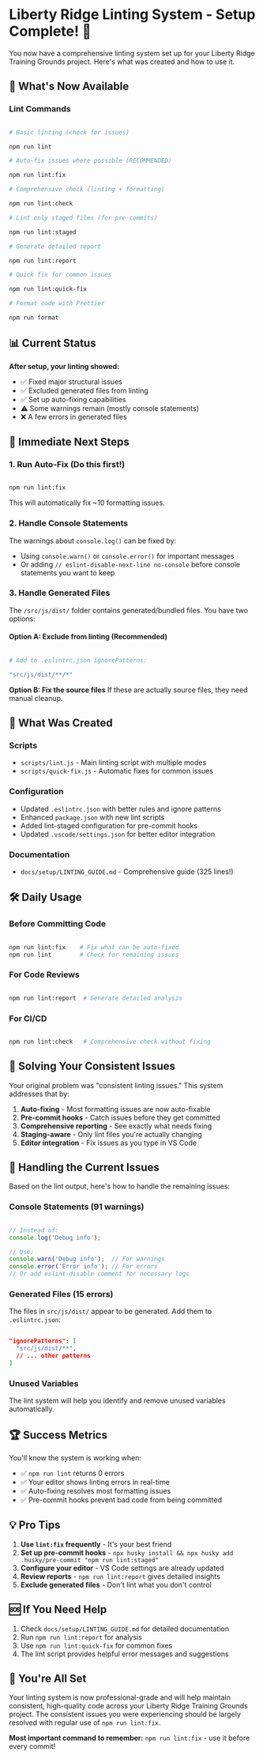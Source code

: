 # Liberty Ridge Linting System - Setup Complete! 🎉

You now have a comprehensive linting system set up for your Liberty Ridge Training Grounds project. Here's what was created and how to use it.

## 🚀 What's Now Available

### Lint Commands

```bash

# Basic linting (check for issues)

npm run lint

# Auto-fix issues where possible (RECOMMENDED)

npm run lint:fix

# Comprehensive check (linting + formatting)

npm run lint:check

# Lint only staged files (for pre-commits)

npm run lint:staged

# Generate detailed report

npm run lint:report

# Quick fix for common issues

npm run lint:quick-fix

# Format code with Prettier

npm run format

```

## 📊 Current Status

**After setup, your linting showed:**

- ✅ Fixed major structural issues
- ✅ Excluded generated files from linting
- ✅ Set up auto-fixing capabilities
- ⚠️ Some warnings remain (mostly console statements)
- ❌ A few errors in generated files

## 🔧 Immediate Next Steps

### 1. Run Auto-Fix (Do this first!)

```bash

npm run lint:fix

```

This will automatically fix ~10 formatting issues.

### 2. Handle Console Statements

The warnings about `console.log()` can be fixed by:

- Using `console.warn()` or `console.error()` for important messages
- Or adding `// eslint-disable-next-line no-console` before console statements you want to keep

### 3. Handle Generated Files

The `/src/js/dist/` folder contains generated/bundled files. You have two options:

#### Option A: Exclude from linting (Recommended)

```bash

# Add to .eslintrc.json ignorePatterns:

"src/js/dist/**/*"

```

**Option B: Fix the source files**
If these are actually source files, they need manual cleanup.

## 📁 What Was Created

### Scripts

- `scripts/lint.js` - Main linting script with multiple modes
- `scripts/quick-fix.js` - Automatic fixes for common issues

### Configuration

- Updated `.eslintrc.json` with better rules and ignore patterns
- Enhanced `package.json` with new lint scripts
- Added lint-staged configuration for pre-commit hooks
- Updated `.vscode/settings.json` for better editor integration

### Documentation

- `docs/setup/LINTING_GUIDE.md` - Comprehensive guide (325 lines!)

## 🛠 Daily Usage

### Before Committing Code

```bash

npm run lint:fix    # Fix what can be auto-fixed
npm run lint        # Check for remaining issues

```

### For Code Reviews

```bash

npm run lint:report  # Generate detailed analysis

```

### For CI/CD

```bash

npm run lint:check   # Comprehensive check without fixing

```

## 🎯 Solving Your Consistent Issues

Your original problem was "consistent linting issues." This system addresses that by:

1. **Auto-fixing** - Most formatting issues are now auto-fixable
2. **Pre-commit hooks** - Catch issues before they get committed
3. **Comprehensive reporting** - See exactly what needs fixing
4. **Staging-aware** - Only lint files you're actually changing
5. **Editor integration** - Fix issues as you type in VS Code

## 🚨 Handling the Current Issues

Based on the lint output, here's how to handle the remaining issues:

### Console Statements (91 warnings)

```javascript

// Instead of:
console.log('Debug info');

// Use:
console.warn('Debug info');  // For warnings
console.error('Error info'); // For errors
// Or add eslint-disable comment for necessary logs

```

### Generated Files (15 errors)

The files in `src/js/dist/` appear to be generated. Add them to `.eslintrc.json`:

```json

"ignorePatterns": [
  "src/js/dist/**",
  // ... other patterns
]

```

### Unused Variables

The lint system will help you identify and remove unused variables automatically.

## 🏆 Success Metrics

You'll know the system is working when:

- ✅ `npm run lint` returns 0 errors
- ✅ Your editor shows linting errors in real-time
- ✅ Auto-fixing resolves most formatting issues
- ✅ Pre-commit hooks prevent bad code from being committed

## 💡 Pro Tips

1. **Use `lint:fix` frequently** - It's your best friend
2. **Set up pre-commit hooks** - `npx husky install && npx husky add .husky/pre-commit "npm run lint:staged"`
3. **Configure your editor** - VS Code settings are already updated
4. **Review reports** - `npm run lint:report` gives detailed insights
5. **Exclude generated files** - Don't lint what you don't control

## 🆘 If You Need Help

1. Check `docs/setup/LINTING_GUIDE.md` for detailed documentation
2. Run `npm run lint:report` for analysis
3. Use `npm run lint:quick-fix` for common fixes
4. The lint script provides helpful error messages and suggestions

## 🎉 You're All Set

Your linting system is now professional-grade and will help maintain consistent, high-quality code across your Liberty Ridge Training Grounds project. The consistent issues you were experiencing should be largely resolved with regular use of `npm run lint:fix`.

**Most important command to remember:** `npm run lint:fix` - use it before every commit!
